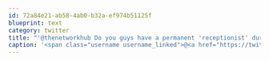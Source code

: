 ```yaml
---
id: 72a84e21-ab58-4ab0-b32a-ef974b51125f
blueprint: text
category: twitter
title: "'@thenetworkhub Do you guys have a permanent 'receptionist' during the day or do you rotate \"caretakers\"?"
caption: '<span class="username username_linked">@<a href="https://twitter.com/thenetworkhub" title="The Network Hub">thenetworkhub</a></span> Do you guys have a permanent ''receptionist'' during the day or do you rotate "caretakers"?'
---
```

